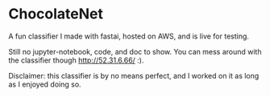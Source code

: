 # ChocolateNet
A fun classifier I made with fastai, hosted on AWS, and is live for testing.

Still no jupyter-notebook, code, and doc to show. 
You can mess around with the classifier though http://52.31.6.66/ :). 

Disclaimer: this classifier is by no means perfect, and I worked on it as long as I enjoyed doing so.
